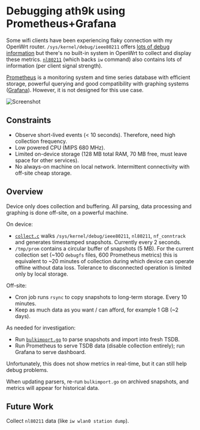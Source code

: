 # Debugging ath9k using Prometheus+Grafana

Some wifi clients have been experiencing flaky connection with my OpenWrt router. `/sys/kernel/debug/ieee80211` offers [lots of debug information](https://elixir.bootlin.com/linux/latest/source/drivers/net/wireless/ath/ath9k/debug.c) but there's no built-in system in OpenWrt to collect and display these metrics. [`nl80211`](https://wireless.wiki.kernel.org/en/developers/documentation/nl80211) (which backs `iw` command) also contains lots of information (per client signal strength).

[Prometheus](https://prometheus.io/) is a monitoring system and time series database with efficient storage, powerful querying and good compatibility with graphing systems ([Grafana](https://grafana.com/)). However, it is not designed for this use case.

![Screenshot](https://i.redd.it/s01mxnaa16241.png)

## Constraints

*  Observe short-lived events (< 10 seconds). Therefore, need high collection frequency.
*  Low powered CPU (MIPS 680 MHz).
*  Limited on-device storage (128 MB total RAM, 70 MB free, must leave space for other services).
*  No always-on machine on local network. Intermittent connectivity with off-site cheap storage.

## Overview

Device only does collection and buffering. All parsing, data processing and graphing is done off-site, on a powerful machine.

On device:
*  [`collect.c`](collect.c) walks `/sys/kernel/debug/ieee80211`, `nl80211`, `nf_conntrack` and generates timestamped snapshots. Currently every 2 seconds.
*  `/tmp/prom` contains a circular buffer of snapshots (5 MB). For the current collection set (~100 `debugfs` files, 600 Prometheus metrics) this is equivalent to ~20 minutes of collection during which device can operate offline without data loss. Tolerance to disconnected operation is limited only by local storage.

Off-site:
*  Cron job runs `rsync` to copy snapshots to long-term storage. Every 10 minutes.
*  Keep as much data as you want / can afford, for example 1 GB (~2 days).

As needed for investigation:
*  Run [`bulkimport.go`](bulkimport.go) to parse snapshots and import into fresh TSDB.
*  Run Prometheus to serve TSDB data (disable collection entirely); run Grafana to serve dashboard.

Unfortunately, this does not show metrics in real-time, but it can still help debug problems.

When updating parsers, re-run `bulkimport.go` on archived snapshots, and metrics will appear for historical data.

## Future Work

Collect `nl80211` data (like `iw wlan0 station dump`).
